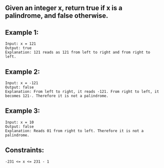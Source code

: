 ## Given an integer x, return true if x is a palindrome, and false otherwise.

## Example 1:

```
Input: x = 121
Output: true
Explanation: 121 reads as 121 from left to right and from right to left.
```
## Example 2:
```
Input: x = -121
Output: false
Explanation: From left to right, it reads -121. From right to left, it becomes 121-. Therefore it is not a palindrome.
```
## Example 3:
```
Input: x = 10
Output: false
Explanation: Reads 01 from right to left. Therefore it is not a palindrome.
```

## Constraints:
```
-231 <= x <= 231 - 1
```
